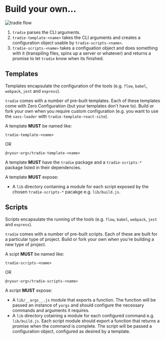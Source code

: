 # Build your own...

<img alt="tradie flow" src="./img/flow.png"/>

1. `tradie` parses the CLI arguments.
2. `tradie-template-<name>` takes the CLI arguments and creates a configuration object usable by `tradie-scripts-<name>`.
3. `tradie-scripts-<name>` takes a configuation object and does something with it (transpiling files, spins up a server or whatever) and returns a promise to let `tradie` know when its finished.

## Templates

Templates encapsulate the configuration of the tools (e.g. `flow`, `babel`, `webpack`, `jest` and `express`).

`tradie` comes with a number of pre-built templates. Each of these templates come with Zero Configuration (but your templates don't have to). Build or fork your own when you require custom configuration (e.g. you want to use the `sass-loader` with `tradie-template-react-site`).

A template **MUST** be named like:

    tradie-template-<name>
    
OR

    @<your-org>/tradie-template-<name>

A template **MUST** have the `tradie` package and a `tradie-scripts-*` package listed in their dependencies.

A template **MUST** expose:

- A `lib` directory containing a module for each script exposed by the chosen `tradie-scripts-*` pacakge e.g. `lib/build.js`.

## Scripts

Scripts encapsulate the running of the tools (e.g. `flow`, `babel`, `webpack`, `jest` and `express`).

`tradie` comes with a number of pre-built scripts. Each of these are built for a particular type of project. Build or fork your own when you're building a new type of project.

A scipt **MUST** be named like:

    tradie-scripts-<name>
    
OR

    @<your-org>/tradie-scripts-<name>

A script **MUST** expose:

- A `lib/__args__.js` module that exports a function. The function will be passed an instance of `yargs` and should configure the necessary commands and arguments it requires.
- A `lib` directory cotaining a module for each configured command e.g. `lib/build.js`. Each script module should export a function that returns a promise when the command is complete. The script will be passed a configuration object, configured as desired by a template.
